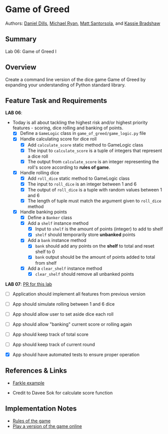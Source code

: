 # Game of Greed

Authors: [Daniel Dills](https://github.com/danieldills), [Michael Ryan](https://github.com/Michaelryan228), [Matt Santorsola](https://github.com/santorsm), and [Kassie Bradshaw](https://github.com/kassiebradshaw)

## Summary

Lab 06: Game of Greed I

## Overview

Create a command line version of the dice game Game of Greed by expanding your understanding of Python standard library.

## Feature Task and Requirements

**LAB 06**:

- Today is all about tackling the highest risk and/or highest priority features - scoring, dice rolling and banking of points.
  - [x] Define a `GameLogic` class in `game_of_greed/game_logic.py` file
  - [x] Handle calculating score for dice roll
    - [x] Add `calculate_score` static method to GameLogic class
    - [x] The input to `calculate_score` is a tuple of integers that represent a dice roll
    - [x] The output from `calculate_score` is an integer representing the roll's score according to **rules of game**.
  - [x] Handle rolling dice
    - [x] Add `roll_dice` static method to GameLogic class
    - [x] The input to `roll_dice` is an integer between 1 and 6
    - [x] The output of `roll_dice` is a tuple with random values between 1 and 6
    - [x] The length of tuple must match the argument given to `roll_dice` method
  - [x] Handle banking points
    - [x] Define a `Banker` class
    - [x] Add a `shelf` instance method
      - [x] Input to `shelf` is the amount of points (integer) to add to shelf
      - [x] `shelf` should temporarily store **unbanked** points
    - [x] Add a `bank` instance method
      - [x] `bank` should add any points on the **shelf** to total and reset shelf to 0
      - [x] `bank` output should be the amount of points added to total from shelf
    - [x] Add a `clear_shelf` instance method
      - [x] `clear_shelf` should remove all unbanked points

**LAB 07**:
[PR for this lab](https://github.com/Michaelryan228/game-of-greed/pull/10)

- [ ] Application should implement all features from previous version
- [ ] App should simulate rolling between 1 and 6 dice
- [ ] App should allow user to set aside dice each roll
- [ ] App should allow "banking" current score or rolling again
- [ ] App should keep track of total score
- [ ] App should keep track of current round
- [x] App should have automated tests to ensure proper operation



## References & Links

- [Farkle example](https://searchcode.com/codesearch/view/85878038/)

- Credit to Davee Sok for calculate score function

## Implementation Notes

- [Rules of the game](https://en.wikipedia.org/wiki/Dice_10000)
- [Play a version of the game online](https://en.wikipedia.org/wiki/Dice_10000)
